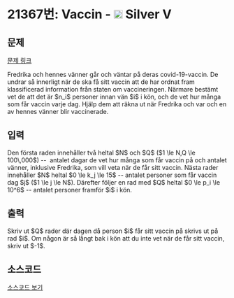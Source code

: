 # 21367번: Vaccin - <img src="https://static.solved.ac/tier_small/6.svg" style="height:20px" /> Silver V

<!-- performance -->

<!-- 문제 제출 후 깃허브에 푸시를 했을 때 제출한 코드의 성능이 입력될 공간입니다.-->

<!-- end -->

## 문제

[문제 링크](https://boj.kr/21367)


<p>Fredrika och hennes vänner går och väntar på deras covid-19-vaccin. De undrar så innerligt när de ska få sitt vaccin att de har ordnat fram klassificerad information från staten om vaccineringen. Närmare bestämt vet de att det är $n_i$ personer innan vän $i$ i kön, och de vet hur många som får vaccin varje dag. Hjälp dem att räkna ut när Fredrika och var och en av hennes vänner blir vaccinerade.&nbsp;</p>



## 입력


<p>Den första raden innehåller två heltal $N$ och $Q$ ($1 \le N,Q \le 100\,000$) -- &nbsp;antalet dagar de vet hur många som får vaccin på och antalet vänner, inklusive Fredrika, som vill veta när de får sitt vaccin. Nästa rader innehåller $N$ heltal $0 \le k_j \le 15$ -- antalet personer som får vaccin dag $j$ ($1 \le j \le N$). Därefter följer en rad med $Q$ heltal $0 \le p_i \le 10^6$ -- antalet personer framför $i$ i kön.</p>



## 출력


<p>Skriv ut $Q$ rader där dagen då person $i$ får sitt vaccin på skrivs ut på rad $i$. Om någon är så långt bak i kön att du inte vet när de får sitt vaccin, skriv ut $-1$.</p>



## 소스코드

[소스코드 보기](Vaccin.cpp)